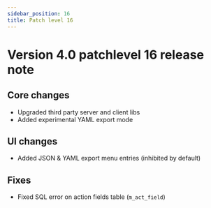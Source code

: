 ```yaml
---
sidebar_position: 16
title: Patch level 16
---
```


Version 4.0 patchlevel 16 release note
======================================

Core changes
------------

- Upgraded third party server and client libs
- Added experimental YAML export mode

UI changes
----------

- Added JSON & YAML export menu entries (inhibited by default)

Fixes
-----

- Fixed SQL error on action fields table (`m_act_field`)
